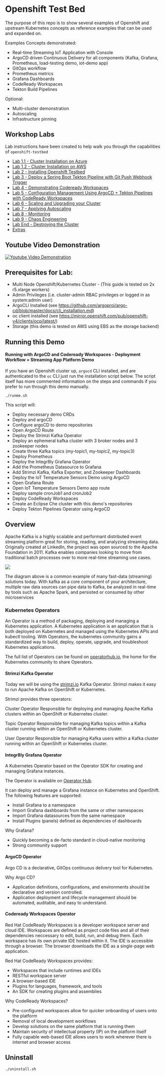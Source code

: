 # Openshift Test Bed
The purpose of this repo is to show several examples of Openshift and upstream Kubernetes concepts as reference examples that can be used and expanded on.

Examples Concepts demonstrated:
- Real-time Streaming IoT Application with Console
- ArgoCD driven Continuous Delivery for all components (Kafka, Grafana, Prometheus, load-testing demo, iot-demo app)
- GitOps workflow
- Prometheus metrics
- Grafana Dashboards
- CodeReady Workspaces
- Tekton Build Pipelines

Optional:
- Multi-cluster demonstration
- Autoscaling
- Infrastructure pinning

## Workshop Labs
Lab instructions have been created to help walk you through the capabilities of `openshift-testbed`
- [Lab 1.1 - Cluster Installation on Azure](https://github.com/ably77/Standard-OCP-Workshop/tree/master/Lab1.1-Cluster_Installation_Azure)
- [Lab 1.2 - Cluster Installation on AWS](https://github.com/ably77/Standard-OCP-Workshop/tree/master/Lab1.2-Cluster_Installation_AWS)
- [Lab 2 - Installing Openshift Testbed](https://github.com/ably77/Standard-OCP-Workshop/tree/master/Lab2-Install_Openshift_Testbed)
- [Lab 3 - Deploy a Spring Boot Tekton Pipeline with Git Push Webhook Trigger](https://github.com/ably77/Standard-OCP-Workshop/tree/master/Lab3-Deploy_Springboot_Pipeline)
- [Lab 4 - Demonstrating Codeready Workspaces](https://github.com/ably77/Standard-OCP-Workshop/tree/master/Lab4-CodeReady_Workspaces)
- [Lab 5 - Configuration Management Using ArgoCD + Tekton Pipelines with CodeReady Workspaces](https://github.com/ably77/Standard-OCP-Workshop/tree/master/Lab5-Deploy-Voteapp-Pipeline)
- [Lab 6 - Scaling and Upgrading your Cluster](https://github.com/ably77/Standard-OCP-Workshop/tree/master/Lab6-Scaling_and_Upgrading)
- [Lab 7 - Applying Autoscaling](https://github.com/ably77/Standard-OCP-Workshop/tree/master/Lab7-Autoscalers)
- [Lab 8 - Monitoring](https://github.com/ably77/Standard-OCP-Workshop/tree/master/Lab8-Monitoring)
- [Lab 9 - Chaos Engineering](https://github.com/ably77/Standard-OCP-Workshop/tree/master/Lab9-Chaos_Engineering)
- [Lab End - Destroying the Cluster](https://github.com/ably77/Standard-OCP-Workshop/tree/master/Lab_End-Destroying_the_Cluster)
- [Extras](https://github.com/ably77/Standard-OCP-Workshop/tree/master/Lab9-Chaos_Engineering)

## Youtube Video Demonstration
[![Youtube Video Demonstration](https://github.com/ably77/strimzi-openshift-demo/blob/master/resources/youtube1.png)](https://youtu.be/Mt0RzqFKnrY)

## Prerequisites for Lab:
- Multi Node Openshift/Kubernetes Cluster - (This guide is tested on 2x r5.xlarge workers)
- Admin Privileges (i.e. cluster-admin RBAC privileges or logged in as system:admin user)
- ArgoCLI Installed (see https://github.com/argoproj/argo-cd/blob/master/docs/cli_installation.md)
- oc client installed (see https://mirror.openshift.com/pub/openshift-v4/clients/ocp/latest/)
- Storage (this demo is tested on AWS using EBS as the storage backend)

## Running this Demo

#### Running with ArgoCD and Codeready Workspaces - Deployment Workflow + Streaming App Platform Demo
If you have an Openshift cluster up, `argocd` CLI installed, and are authenticated to the `oc` CLI just run the installation script below. The script itself has more commented information on the steps and commands if you prefer to run through this demo manually.
```
./runme.sh
```

This script will:
- Deploy necessary demo CRDs
- Deploy and argoCD
- Configure argoCD to demo repositories
- Open ArgoCD Route
- Deploy the Strimzi Kafka Operator
- Deploy an ephemeral kafka cluster with 3 broker nodes and 3 zookeeper nodes
- Create three Kafka topics (my-topic1, my-topic2, my-topic3)
- Deploy Prometheus
- Deploy the Integr8ly Grafana Operator
- Add the Prometheus Datasource to Grafana
- Add Strimzi Kafka, Kafka Exporter, and Zookeeper Dashboards
- Deploy the IoT Temperature Sensors Demo using ArgoCD
- Open Grafana Route
- Open IoT Temperature Sensors Demo app route
- Deploy sample cronJob1 and cronJob2
- Deploy CodeReady Workspaces
- Create an Eclipse Che cluster with this demo's repositories
- Deploy Tekton Pipelines Operator using ArgoCD

## Overview
Apache Kafka is a highly scalable and performant distributed event streaming platform great for storing, reading, and analyzing streaming data. Originally created at LinkedIn, the project was open sourced to the Apache Foundation in 2011. Kafka enables companies looking to move from traditional batch processes over to more real-time streaming use cases.

![](https://github.com/ably77/strimzi-openshift-demo/blob/master/resources/architecture1.jpg)

The diagram above is a common example of many fast-data (streaming) solutions today. With kafka as a core component of your architecture, multiple raw data sources can pipe data to Kafka, be analyzed in real-time by tools such as Apache Spark, and persisted or consumed by other microservices

### Kubernetes Operators
An Operator is a method of packaging, deploying and managing a Kubernetes application. A Kubernetes application is an application that is both deployed on Kubernetes and managed using the Kubernetes APIs and kubectl tooling. With Operators, the kubernetes community gains a standardized way to build, deploy, operate, upgrade, and troubleshoot Kubernetes applications.

The full list of Operators can be found on [operatorhub.io](https://operatorhub.io/), the home for the Kubernetes community to share Operators.

#### Strimzi Kafka Operator
Today we will be using the [strimzi.io](https://operatorhub.io/operator/strimzi-kafka-operator) Kafka Operator. Strimzi makes it easy to run Apache Kafka on OpenShift or Kubernetes.

Strimzi provides three operators:

Cluster Operator
Responsible for deploying and managing Apache Kafka clusters within an OpenShift or Kubernetes cluster.

Topic Operator
Responsible for managing Kafka topics within a Kafka cluster running within an OpenShift or Kubernetes cluster.

User Operator
Responsible for managing Kafka users within a Kafka cluster running within an OpenShift or Kubernetes cluster.

#### Integr8ly Grafana Operator
A Kubernetes Operator based on the Operator SDK for creating and managing Grafana instances.

The Operator is available on [Operator Hub](https://operatorhub.io/operator/grafana-operator).

It can deploy and manage a Grafana instance on Kubernetes and OpenShift. The following features are supported:

* Install Grafana to a namespace
* Import Grafana dashboards from the same or other namespaces
* Import Grafana datasources from the same namespace
* Install Plugins (panels) defined as dependencies of dashboards

Why Grafana?
- Quickly becoming a de-facto standard in cloud-native monitoring
- Strong community support

#### ArgoCD Operator
Argo CD is a declarative, GitOps continuous delivery tool for Kubernetes.

Why Argo CD?
- Application definitions, configurations, and environments should be declarative and version controlled.
- Application deployment and lifecycle management should be automated, auditable, and easy to understand.

#### Codeready Workspaces Operator
Red Hat CodeReady Workspaces is a developer workspace server and cloud IDE. Workspaces are defined as project code files and all of their dependencies neccessary to edit, build, run, and debug them. Each workspace has its own private IDE hosted within it. The IDE is accessible through a browser. The browser downloads the IDE as a single-page web application.

Red Hat CodeReady Workspaces provides:
- Workspaces that include runtimes and IDEs
- RESTful workspace server
- A browser-based IDE
- Plugins for languages, framework, and tools
- An SDK for creating plugins and assemblies

Why CodeReady Workspaces?
- Pre-configured workspaces allow for quicker onboarding of users onto the platform
- Removal of local development workflows
- Develop solutions on the same platform that is running them
- Maintain security of intellectual property (IP) on the platform itself
- Fully capable web-based IDE allows users to work wherever there is internet and browser access

## Uninstall
```
./uninstall.sh
```
